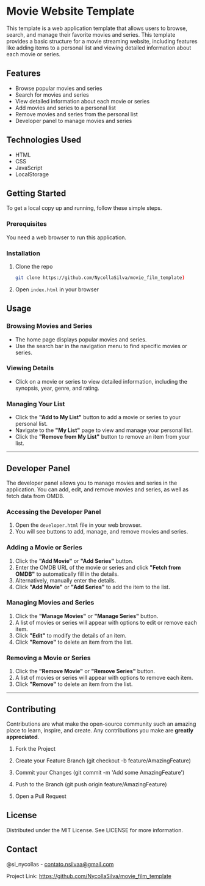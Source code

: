 # Movie Website Template

This template is a web application template that allows users to browse, search, and manage their favorite movies and series. This template provides a basic structure for a movie streaming website, including features like adding items to a personal list and viewing detailed information about each movie or series.

## Features

- Browse popular movies and series
- Search for movies and series
- View detailed information about each movie or series
- Add movies and series to a personal list
- Remove movies and series from the personal list
- Developer panel to manage movies and series

## Technologies Used

- HTML
- CSS
- JavaScript
- LocalStorage

## Getting Started

To get a local copy up and running, follow these simple steps.

### Prerequisites

You need a web browser to run this application.

### Installation

1. Clone the repo
   ```sh
   git clone https://github.com/NycollaSilva/movie_film_template)

2. Open `index.html` in your browser

## Usage

### Browsing Movies and Series
- The home page displays popular movies and series.
- Use the search bar in the navigation menu to find specific movies or series.

### Viewing Details
- Click on a movie or series to view detailed information, including the synopsis, year, genre, and rating.

### Managing Your List
- Click the **"Add to My List"** button to add a movie or series to your personal list.
- Navigate to the **"My List"** page to view and manage your personal list.
- Click the **"Remove from My List"** button to remove an item from your list.

---

## Developer Panel

The developer panel allows you to manage movies and series in the application. You can add, edit, and remove movies and series, as well as fetch data from OMDB.

### Accessing the Developer Panel
1. Open the `developer.html` file in your web browser.
2. You will see buttons to add, manage, and remove movies and series.

### Adding a Movie or Series
1. Click the **"Add Movie"** or **"Add Series"** button.
2. Enter the OMDB URL of the movie or series and click **"Fetch from OMDB"** to automatically fill in the details.
3. Alternatively, manually enter the details.
4. Click **"Add Movie"** or **"Add Series"** to add the item to the list.

### Managing Movies and Series
1. Click the **"Manage Movies"** or **"Manage Series"** button.
2. A list of movies or series will appear with options to edit or remove each item.
3. Click **"Edit"** to modify the details of an item.
4. Click **"Remove"** to delete an item from the list.

### Removing a Movie or Series
1. Click the **"Remove Movie"** or **"Remove Series"** button.
2. A list of movies or series will appear with options to remove each item.
3. Click **"Remove"** to delete an item from the list.


---

## Contributing

Contributions are what make the open-source community such an amazing place to learn, inspire, and create. Any contributions you make are **greatly appreciated**.

1. Fork the Project

2. Create your Feature Branch (git checkout -b feature/AmazingFeature)

3. Commit your Changes (git commit -m 'Add some AmazingFeature')

4. Push to the Branch (git push origin feature/AmazingFeature)

5. Open a Pull Request

## License

Distributed under the MIT License. See LICENSE for more information.

## Contact

@si_nycollas - contato.nsilvaa@gmail.com 

Project Link: https://github.com/NycollaSilva/movie_film_template
